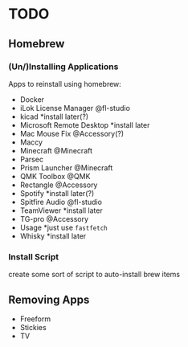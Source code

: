 # TODO
## Homebrew
### (Un/)Installing Applications
Apps to reinstall using homebrew:
 - Docker
 - iLok License Manager @fl-studio
 - kicad *install later(?)
 - Microsoft Remote Desktop *install later
 - Mac Mouse Fix @Accessory(?)
 - Maccy
 - Minecraft @Minecraft
 - Parsec
 - Prism Launcher @Minecraft
 - QMK Toolbox @QMK
 - Rectangle @Accessory
 - Spotify *install later(?)
 - Spitfire Audio @fl-studio
 - TeamViewer *install later
 - TG-pro @Accessory
 - Usage *just use `fastfetch`
 - Whisky *install later


### Install Script
create some sort of script to auto-install brew items

## Removing Apps
 - Freeform
 - Stickies
 - TV
